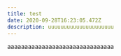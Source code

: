 ```yaml
---
title: test
date: 2020-09-28T16:23:05.472Z
description: uuuuuuuuuuuuuuuuuuuuu
---
```

aaaaaaaaaaaaaaaaaaaaaaaaaaaaaaa
